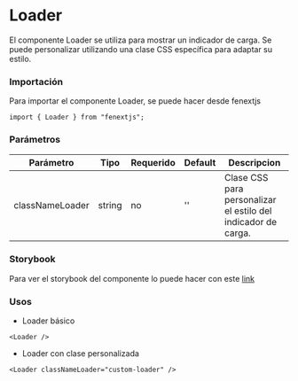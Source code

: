 # Loader

El componente Loader se utiliza para mostrar un indicador de carga. Se puede personalizar utilizando una clase CSS específica para adaptar su estilo.

### Importación

Para importar el componente Loader, se puede hacer desde fenextjs

```tsx copy
import { Loader } from "fenextjs";
```

### Parámetros

| Parámetro       | Tipo   | Requerido | Default | Descripcion                                                   |
| --------------- | ------ | --------- | ------- | ------------------------------------------------------------- |
| classNameLoader | string | no        | ''      | Clase CSS para personalizar el estilo del indicador de carga. |

### Storybook

Para ver el storybook del componente lo puede hacer con este [link](https://fenextjs-component-storybook.vercel.app/?path=/story/loader-loader--index)

### Usos

- Loader básico

```tsx copy
<Loader />
```

- Loader con clase personalizada

```tsx copy
<Loader classNameLoader="custom-loader" />
```
